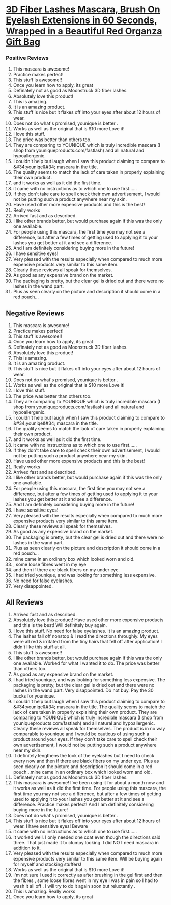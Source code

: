 # [3D Fiber Lashes Mascara, Brush On Eyelash Extensions in 60 Seconds, Wrapped in a Beautiful Red Organza Gift Bag](https://products.checkmycream.com/products/3D-Fiber-Lashes-Mascara-Brush-On-Eyelash-Extensions-in-60-Seconds-Wrapped-in-a-Beautiful-Red-Organza-Gift-Bag.html)

### Positive Reviews

<ol>
      <li>This mascara is awesome!</li>
      <li>Practice makes perfect!</li>
      <li>This stuff is awesome!!</li>
      <li>Once you learn how to apply, its great</li>
      <li>Definately not as good as Moonstruck 3D fiber lashes.</li>
      <li>Absolutely love this product!</li>
      <li>This is amazing.</li>
      <li>It is an amazing product.</li>
      <li>This stuff is nice but it flakes off into your eyes after about 12 hours of wear.</li>
      <li>Does not do what&#x27;s promised, younique is better .</li>
      <li>Works as well as the original that is $10 more  Love it!</li>
      <li>I love this stuff.</li>
      <li>The price was better than others too.</li>
      <li>They are comparing to YOUNIQUE which is truly incredible mascara (I shop from youniqueproducts.com/fastlash) and all natural and hypoallergenic.</li>
      <li>I couldn&#x27;t help but laugh when I saw this product claiming to compare to &amp;#34;youniqe&amp;#34; mascara in the title.</li>
      <li>The quality seems to match the lack of care taken in properly explaining their own product.</li>
      <li>and it works as well as it did the first time.</li>
      <li>it came with no instructions as to which one to use first......</li>
      <li>If they don&#x27;t take care to spell check their own advertisement, I would not be putting such a product anywhere near my skin.</li>
      <li>Have used other more expensive products and this is the best!</li>
      <li>Really works</li>
      <li>Arrived fast and as described.</li>
      <li>I like other brands better, but would purchase again if this was the only one available.  </li>
      <li>For people using this mascara, the first time you may not see a difference, but after a few times of getting used to applying it to your lashes you get better at it and see a difference.</li>
      <li>And I am definitely considering buying more in the future!</li>
      <li>I have sensitive eyes!</li>
      <li>Very pleased with the results especially when compared to much more expensive products very similar to this same item.  </li>
      <li>Clearly these reviews all speak for themselves.  </li>
      <li>As good as any expensive brand on the market.</li>
      <li>The packaging is pretty, but the clear gel is dried out and there were no lashes in the wand part.</li>
      <li>Plus as seen clearly on the picture and description it should come in a red pouch...</li>
</ol>


<h2>Negative Reviews</h2>
<ol>
<li> This mascara is awesome!</li>
<li> Practice makes perfect!</li>
<li> This stuff is awesome!!</li>
<li> Once you learn how to apply, its great</li>
<li> Definately not as good as Moonstruck 3D fiber lashes.</li>
<li> Absolutely love this product!</li>
<li> This is amazing.</li>
<li> It is an amazing product.</li>
<li> This stuff is nice but it flakes off into your eyes after about 12 hours of wear.</li>
<li> Does not do what&#x27;s promised, younique is better .</li>
<li> Works as well as the original that is $10 more  Love it!</li>
<li> I love this stuff.</li>
<li> The price was better than others too.</li>
<li> They are comparing to YOUNIQUE which is truly incredible mascara (I shop from youniqueproducts.com/fastlash) and all natural and hypoallergenic.</li>
<li> I couldn&#x27;t help but laugh when I saw this product claiming to compare to &amp;#34;youniqe&amp;#34; mascara in the title.</li>
<li> The quality seems to match the lack of care taken in properly explaining their own product.</li>
<li> and it works as well as it did the first time.</li>
<li> it came with no instructions as to which one to use first......</li>
<li> If they don&#x27;t take care to spell check their own advertisement, I would not be putting such a product anywhere near my skin.</li>
<li> Have used other more expensive products and this is the best!</li>
<li> Really works</li>
<li> Arrived fast and as described.</li>
<li> I like other brands better, but would purchase again if this was the only one available.  </li>
<li> For people using this mascara, the first time you may not see a difference, but after a few times of getting used to applying it to your lashes you get better at it and see a difference.</li>
<li> And I am definitely considering buying more in the future!</li>
<li> I have sensitive eyes!</li>
<li> Very pleased with the results especially when compared to much more expensive products very similar to this same item.  </li>
<li> Clearly these reviews all speak for themselves.  </li>
<li> As good as any expensive brand on the market.</li>
<li> The packaging is pretty, but the clear gel is dried out and there were no lashes in the wand part.</li>
<li> Plus as seen clearly on the picture and description it should come in a red pouch...</li>
<li> mine came in an ordinary box which looked worn and old.</li>
<li> , some  loose fibres went in my eye</li>
<li> and then if there are black fibers on my under eye.</li>
<li> I had tried younique, and was looking for something less expensive.</li>
<li> No need for false eyelashes.</li>
<li> Very disappointed.</li>
</ol>

<h2>All Reviews</h2>

<ol>
    <li> Arrived fast and as described.</li>
    <li> Absolutely love this product! Have used other more expensive products and this is the best! Will definitely buy again.</li>
    <li> I love this stuff. No need for false eyelashes. It is an amazing product.</li>
    <li> The lashes fall off nonstop &amp; I read the directions throughly. My eyes were all red &amp; irritated from the tiny hairs that fell off after application! I didn&#x27;t like this stuff at all.</li>
    <li> This stuff is awesome!!</li>
    <li> I like other brands better, but would purchase again if this was the only one available.  Worked for what I wanted it to do.  The price was better than others too.</li>
    <li> As good as any expensive brand on the market.</li>
    <li> I had tried younique, and was looking for something less expensive. The packaging is pretty, but the clear gel is dried out and there were no lashes in the wand part. Very disappointed. Do not buy. Pay the 30 bucks for younique.</li>
    <li> I couldn&#x27;t help but laugh when I saw this product claiming to compare to &amp;#34;youniqe&amp;#34; mascara in the title. The quality seems to match the lack of care taken in properly explaining their own product. They are comparing to YOUNIQUE which is truly incredible mascara (I shop from youniqueproducts.com/fastlash) and all natural and hypoallergenic. Clearly these reviews all speak for themselves.  The product is in no way comparable to younique and I would be cautious of using such a product around your eyes. If they don&#x27;t take care to spell check their own advertisement, I would not be putting such a product anywhere near my skin.</li>
    <li> It definitely lengthens the look of the eyelashes but I need to check every now and then if there are black fibers on my under eye. Plus as seen clearly on the picture and description it should come in a red pouch...mine came in an ordinary box which looked worn and old.</li>
    <li> Definately not as good as Moonstruck 3D fiber lashes.</li>
    <li> This mascara is awesome! I&#x27;ve been using it for about a month now and it works as well as it did the first time. For people using this mascara, the first time you may not see a difference, but after a few times of getting used to applying it to your lashes you get better at it and see a difference. Practice makes perfect! And I am definitely considering buying more in the future!</li>
    <li> Does not do what&#x27;s promised, younique is better .</li>
    <li> This stuff is nice but it flakes off into your eyes after about 12 hours of wear. I have sensitive eyes! Beware</li>
    <li> it came with no instructions as to which one to use first......</li>
    <li> It worked well. I only needed one coat even though the directions said three. That just made it to clumpy looking. I did NOT need mascara in addition to it.</li>
    <li> Very pleased with the results especially when compared to much more expensive products very similar to this same item.  Will be buying again for myself and stocking stuffers!</li>
    <li> Works as well as the original that is $10 more  Love it!</li>
    <li> I&#x27;m not sure I used it correctly as after brushing in the gel first and then the fibres  , some  loose fibres went in my eye I was in pain so  I had to wash it all off . I will try to do it again  soon but reluctantly .</li>
    <li> This is amazing. Really works</li>
    <li> Once you learn how to apply, its great</li>
</ol>




